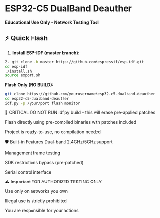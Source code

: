 # ESP32-C5 DualBand Deauther

**Educational Use Only - Network Testing Tool**

## ⚡ Quick Flash

1. **Install ESP-IDF (master branch):**
```bash
2. git clone -b master https://github.com/espressif/esp-idf.git
cd esp-idf
./install.sh
source export.sh
```

**Flash Only (NO BUILD):**

```bash
git clone https://github.com/yourusername/esp32-c5-dualband-deauther
cd esp32-c5-dualband-deauther
idf.py -p /your/port flash monitor
```

🚨 CRITICAL
DO NOT RUN idf.py build - this will erase pre-applied patches

Flash directly using pre-compiled binaries with patches included

Project is ready-to-use, no compilation needed


🛡️ Built-in Features
Dual-band 2.4GHz/5GHz support

Management frame testing

SDK restrictions bypass (pre-patched)

Serial control interface


⚠️ Important
FOR AUTHORIZED TESTING ONLY

Use only on networks you own

Illegal use is strictly prohibited

You are responsible for your actions
